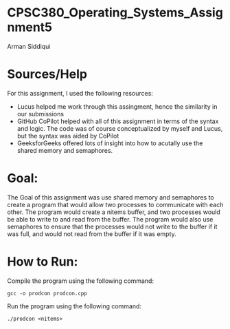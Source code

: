 # CPSC380_Operating_Systems_Assignment5
Arman Siddiqui

# Sources/Help
For this assignment, I used the following resources:
- Lucus helped me work through this assingment, hence the similarity in our submissions
- GitHub CoPilot helped with all of this assignment in terms of the syntax and logic. The code was of course conceptualized by myself and Lucus, but the syntax was aided by CoPilot
- GeeksforGeeks offered lots of insight into how to acutally use the shared memory and semaphores.

# Goal:
The Goal of this assignment was use shared memory and semaphores to create a program that would allow two processes to communicate with each other. The program would create a nitems buffer, and two processes would be able to write to and read from the buffer. The program would also use semaphores to ensure that the processes would not write to the buffer if it was full, and would not read from the buffer if it was empty.

# How to Run:
Compile the program using the following command:
```
gcc -o prodcon prodcon.cpp
```

Run the program using the following command:
```
./prodcon <nitems>
```